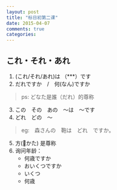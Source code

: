 ```yaml
---
layout: post
title: "标日初第二课"
date: 2015-04-07
comments: true
categories:
---
```



これ・それ・あれ
------------------
1.	(これ/それ/あれ)は  （***）です
2. だれですか　/　何(なん)ですか　
>ps: どなた是誰（だれ）的尊称

3. この　その　あの　〜は　〜です
4. どれ　どの　〜
>eg:　森さんの　鞄は　どれ　ですか。

5. 方(かた) 是尊称
6. 询问年龄：
	* 何歳ですか
	* おいくつですか
	* いくつ
	* 何歳